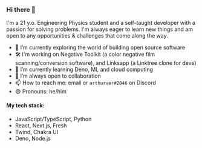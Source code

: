 ### Hi there 👋

I'm a 21 y.o. Engineering Physics student and a self-taught developer with a passion for solving problems. I'm always eager to learn new things and am open to any opportunities & challenges that come along the way.

- 🔭 I’m currently exploring the world of building open source software
- 🛠 I'm working on Negative Toolkit (a color negative film scanning/conversion software), and Linksapp (a Linktree clone for devs)
- 🌱 I’m currently learning Deno, ML and cloud computing
- 🤝 I’m always open to collaboration
- 📫 How to reach me: email or `arthurver#2046` on Discord
- 😄 Pronouns: he/him

#### My tech stack:
- JavaScript/TypeScript, Python
- React, Next.js, Fresh
- Twind, Chakra UI
- Deno, Node.js
